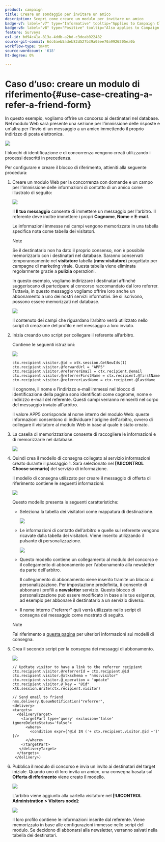 ```yaml
---
product: campaign
title: Creare un sondaggio per invitare un amico
description: Scopri come creare un modulo per invitare un amico
badge-v7: label="v7" type="Informative" tooltip="Applies to Campaign Classic v7"
badge-v8: label="v8" type="Positive" tooltip="Also applies to Campaign v8"
feature: Surveys
exl-id: bd94c41a-813a-4ddb-a2bd-c3deab022482
source-git-commit: 6dc6aeb5adeb82d527b39a05ee70a9926205ea0b
workflow-type: tm+mt
source-wordcount: '618'
ht-degree: 0%

---
```


# Caso d’uso: creare un modulo di riferimento{#use-case-creating-a-refer-a-friend-form}



In questo esempio, vogliamo offrire un concorso ai destinatari nel database. Nel modulo Web sarà presente una sezione per l&#39;immissione delle risposte e un&#39;altra per l&#39;invio di un messaggio a un amico immettendo il proprio indirizzo di posta elettronica.

![](assets/s_ncs_admin_survey_viral_sample_0.png)

I blocchi di identificazione e di concorrenza vengono creati utilizzando i processi descritti in precedenza.

Per configurare e creare il blocco di riferimento, attieniti alla seguente procedura:

1. Creare un modulo Web per la concorrenza con domande e un campo per l&#39;immissione delle informazioni di contatto di un amico come illustrato di seguito:

   ![](assets/s_ncs_admin_survey_viral_sample_2.png)

   Il **Il tuo messaggio** consente di immettere un messaggio per l&#39;arbitro. Il referente deve inoltre immettere i propri **Cognome**, **Nome** e **E-mail**.

   Le informazioni immesse nei campi vengono memorizzate in una tabella specifica nota come tabella dei visitatori.

   >[!NOTE]
   >
   >Se il destinatario non ha dato il proprio consenso, non è possibile memorizzarlo con i destinatari nel database. Saranno conservati temporaneamente nel **visitatore** tabella (**nms:visitatore**) progettato per campagne di marketing virale. Questa tabella viene eliminata regolarmente grazie a **pulizia** operazioni.
   >
   >In questo esempio, vogliamo indirizzare i destinatari affinché suggeriscano di partecipare al concorso raccomandato dal loro referrer. Tuttavia, in questo messaggio vogliamo offrire loro anche un abbonamento a uno dei nostri servizi informativi. Se si iscrivono, possono essere memorizzati nel database.

   ![](assets/s_ncs_admin_survey_viral_sample_5.png)

   Il contenuto dei campi che riguardano l’arbitro verrà utilizzato nello script di creazione del profilo e nel messaggio a loro inviato.

1. Inizia creando uno script per collegare il referente all’arbitro.

   Contiene le seguenti istruzioni:

   ![](assets/s_ncs_admin_survey_viral_sample_4.png)

   ```
   ctx.recipient.visitor.@id = xtk.session.GetNewIds(1)
   ctx.recipient.visitor.@forwardUrl = "APP5"
   ctx.recipient.visitor.@referrerEmail = ctx.recipient.@email
   ctx.recipient.visitor.@referrerFirstName = ctx.recipient.@firstName
   ctx.recipient.visitor.@referrerLastName = ctx.recipient.@lastName
   ```

   Il cognome, il nome e l’indirizzo e-mail immessi nel blocco di identificazione della pagina sono identificati come cognome, nome e indirizzo e-mail del referente. Questi campi verranno reinseriti nel corpo del messaggio inviato all&#39;arbitro.

   Il valore APP5 corrisponde al nome interno del modulo Web: queste informazioni consentono di individuare l&#39;origine dell&#39;arbitro, ovvero di collegare il visitatore al modulo Web in base al quale è stato creato.

1. La casella di memorizzazione consente di raccogliere le informazioni e di memorizzarle nel database.

   ![](assets/s_ncs_admin_survey_viral_sample_4b.png)

1. Quindi crea il modello di consegna collegato al servizio informazioni creato durante il passaggio 1. Sarà selezionato nel **[!UICONTROL Choose scenario]** del servizio di informazione.

   Il modello di consegna utilizzato per creare il messaggio di offerta di riferimento contiene le seguenti informazioni:

   ![](assets/s_ncs_admin_survey_viral_sample_7.png)

   Questo modello presenta le seguenti caratteristiche:

   * Seleziona la tabella dei visitatori come mappatura di destinazione.

      ![](assets/s_ncs_admin_survey_viral_sample_7b.png)

   * Le informazioni di contatto dell’arbitro e quelle sul referente vengono ricavate dalla tabella dei visitatori. Viene inserito utilizzando il pulsante di personalizzazione.

      ![](assets/s_ncs_admin_survey_viral_sample_7a.png)

   * Questo modello contiene un collegamento al modulo del concorso e il collegamento di abbonamento per l&#39;abbonamento alla newsletter da parte dell&#39;arbitro.

      Il collegamento di abbonamento viene inserito tramite un blocco di personalizzazione. Per impostazione predefinita, ti consente di abbonare i profili a **newsletter** servizio. Questo blocco di personalizzazione può essere modificato in base alle tue esigenze, ad esempio per abbonare il destinatario a un servizio diverso.

   * Il nome interno (&quot;referrer&quot; qui) verrà utilizzato nello script di consegna del messaggio come mostrato di seguito.
   >[!NOTE]
   >
   >Fai riferimento a [questa pagina](../../delivery/using/about-templates.md) per ulteriori informazioni sui modelli di consegna.

1. Crea il secondo script per la consegna dei messaggi di abbonamento.

   ![](assets/s_ncs_admin_survey_viral_sample_7c.png)

   ```
   // Updtate visitor to have a link to the referrer recipient
   ctx.recipient.visitor.@referrerId = ctx.recipient.@id
   ctx.recipient.visitor.@xtkschema = "nms:visitor"
   ctx.recipient.visitor.@_operation = "update" 
   ctx.recipient.visitor.@_key = "@id" 
   xtk.session.Write(ctx.recipient.visitor)
   
   // Send email to friend
   nms.delivery.QueueNotification("referrer",
   <delivery>
   <targets>
     <deliveryTarget>
       <targetPart type='query' exclusion='false' ignoreDeleteStatus='false'>
         <where>
           <condition expr={'@id IN ('+ ctx.recipient.visitor.@id +')' }/>
         </where>
       </targetPart>
      </deliveryTarget>
     </targets>
    </delivery>)
   ```

1. Pubblica il modulo di concorso e invia un invito ai destinatari del target iniziale. Quando uno di loro invita un amico, una consegna basata sul **Offerta di riferimento** viene creato il modello.

   ![](assets/s_ncs_admin_survey_viral_sample_8.png)

   L&#39;arbitro viene aggiunto alla cartella visitatore nel **[!UICONTROL Administration > Visitors node]**:

   ![](assets/s_ncs_admin_survey_viral_sample_9.png)

   Il loro profilo contiene le informazioni inserite dal referente. Viene memorizzato in base alle configurazioni immesse nello script del modulo. Se decidono di abbonarsi alla newsletter, verranno salvati nella tabella dei destinatari.
